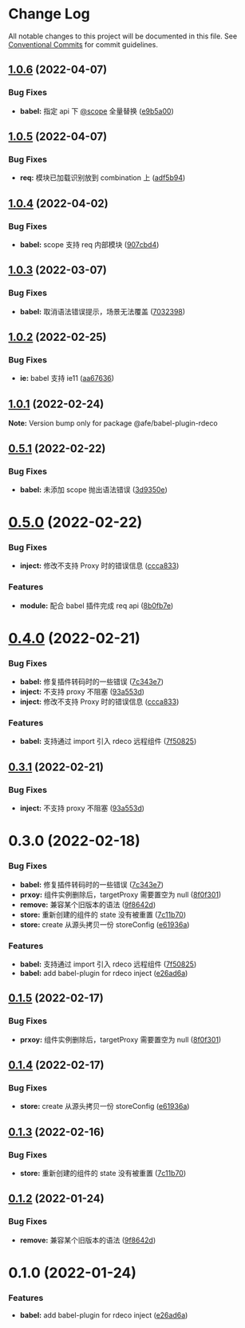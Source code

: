 # Change Log

All notable changes to this project will be documented in this file.
See [Conventional Commits](https://conventionalcommits.org) for commit guidelines.

## [1.0.6](https://github.com/kinop112365362/rdeco/compare/@afe/babel-plugin-rdeco@1.0.5...@afe/babel-plugin-rdeco@1.0.6) (2022-04-07)


### Bug Fixes

* **babel:** 指定 api 下 [@scope](https://github.com/scope) 全量替换 ([e9b5a00](https://github.com/kinop112365362/rdeco/commit/e9b5a0062c84f8e2e937a2fa047c1763b2cb021c))





## [1.0.5](https://github.com/kinop112365362/rdeco/compare/@afe/babel-plugin-rdeco@1.0.4...@afe/babel-plugin-rdeco@1.0.5) (2022-04-07)


### Bug Fixes

* **req:** 模块已加载识别放到 combination 上 ([adf5b94](https://github.com/kinop112365362/rdeco/commit/adf5b94ddc1c21ab15398e24ef829fd568406d98))





## [1.0.4](https://github.com/kinop112365362/rdeco/compare/@afe/babel-plugin-rdeco@1.0.3...@afe/babel-plugin-rdeco@1.0.4) (2022-04-02)


### Bug Fixes

* **babel:** scope 支持 req 内部模块 ([907cbd4](https://github.com/kinop112365362/rdeco/commit/907cbd462fe4bb2206c0384bd842d7ff59a87cb3))





## [1.0.3](https://github.com/kinop112365362/rdeco/compare/@afe/babel-plugin-rdeco@1.0.2...@afe/babel-plugin-rdeco@1.0.3) (2022-03-07)


### Bug Fixes

* **babel:** 取消语法错误提示，场景无法覆盖 ([7032398](https://github.com/kinop112365362/rdeco/commit/7032398794644e329f9778bdd0f8e83f8653a5b1))





## [1.0.2](https://github.com/kinop112365362/rdeco/compare/@afe/babel-plugin-rdeco@1.0.1...@afe/babel-plugin-rdeco@1.0.2) (2022-02-25)


### Bug Fixes

* **ie:** babel 支持 ie11 ([aa67636](https://github.com/kinop112365362/rdeco/commit/aa676365ed0f0d43d3aaa24918d33d3d5d1047c2))





## [1.0.1](https://github.com/kinop112365362/rdeco/compare/@afe/babel-plugin-rdeco@0.5.1...@afe/babel-plugin-rdeco@1.0.1) (2022-02-24)

**Note:** Version bump only for package @afe/babel-plugin-rdeco





## [0.5.1](https://github.com/kinop112365362/rdeco/compare/@afe/babel-plugin-rdeco@0.5.0...@afe/babel-plugin-rdeco@0.5.1) (2022-02-22)


### Bug Fixes

* **babel:** 未添加 scope 抛出语法错误 ([3d9350e](https://github.com/kinop112365362/rdeco/commit/3d9350e4f6294532cc92ea2ed900ac150d793600))





# [0.5.0](https://github.com/kinop112365362/rdeco/compare/@afe/babel-plugin-rdeco@0.3.1...@afe/babel-plugin-rdeco@0.5.0) (2022-02-22)


### Bug Fixes

* **inject:** 修改不支持 Proxy 时的错误信息 ([ccca833](https://github.com/kinop112365362/rdeco/commit/ccca8335e98ab5756f3ffe90273b2440dfa6f53e))


### Features

* **module:** 配合 babel 插件完成 req  api ([8b0fb7e](https://github.com/kinop112365362/rdeco/commit/8b0fb7e318c5336d89b577f0746d67d7f9cadb64))





# [0.4.0](https://github.com/kinop112365362/rdeco/compare/babel-plugin-rdeco@0.1.5...babel-plugin-rdeco@0.4.0) (2022-02-21)


### Bug Fixes

* **babel:** 修复插件转码时的一些错误 ([7c343e7](https://github.com/kinop112365362/rdeco/commit/7c343e7fe098937e30e2795fee205db96266922b))
* **inject:** 不支持 proxy 不阻塞 ([93a553d](https://github.com/kinop112365362/rdeco/commit/93a553ddffe9e6eef547b6ec8b3957311ac1a649))
* **inject:** 修改不支持 Proxy 时的错误信息 ([ccca833](https://github.com/kinop112365362/rdeco/commit/ccca8335e98ab5756f3ffe90273b2440dfa6f53e))


### Features

* **babel:** 支持通过 import 引入 rdeco 远程组件 ([7f50825](https://github.com/kinop112365362/rdeco/commit/7f50825d41bef4acf9823b7b0c8e39b255d1cb60))





## [0.3.1](https://github.com/kinop112365362/rdeco/compare/@afe/babel-plugin-rdeco@0.3.0...@afe/babel-plugin-rdeco@0.3.1) (2022-02-21)


### Bug Fixes

* **inject:** 不支持 proxy 不阻塞 ([93a553d](https://github.com/kinop112365362/rdeco/commit/93a553ddffe9e6eef547b6ec8b3957311ac1a649))





# 0.3.0 (2022-02-18)


### Bug Fixes

* **babel:** 修复插件转码时的一些错误 ([7c343e7](https://github.com/kinop112365362/rdeco/commit/7c343e7fe098937e30e2795fee205db96266922b))
* **prxoy:** 组件实例删除后，targetProxy 需要置空为 null ([8f0f301](https://github.com/kinop112365362/rdeco/commit/8f0f301e6bd8a4ee79061308d441a4ff848f86e9))
* **remove:** 兼容某个旧版本的语法 ([9f8642d](https://github.com/kinop112365362/rdeco/commit/9f8642d0322546c1d03758e8cc346149133d777b))
* **store:** 重新创建的组件的 state 没有被重置 ([7c11b70](https://github.com/kinop112365362/rdeco/commit/7c11b701c2bfd41dc57d05e8b559e07be2e01908))
* **store:** create 从源头拷贝一份 storeConfig ([e61936a](https://github.com/kinop112365362/rdeco/commit/e61936a140b8c254b26f3ba78a406012c0e8d3a1))


### Features

* **babel:** 支持通过 import 引入 rdeco 远程组件 ([7f50825](https://github.com/kinop112365362/rdeco/commit/7f50825d41bef4acf9823b7b0c8e39b255d1cb60))
* **babel:** add babel-plugin for rdeco inject ([e26ad6a](https://github.com/kinop112365362/rdeco/commit/e26ad6a9b9cebd8f570e1bd641eeb5765fd4e26d))





## [0.1.5](https://github.com/kinop112365362/rdeco/compare/babel-plugin-rdeco@0.1.4...babel-plugin-rdeco@0.1.5) (2022-02-17)


### Bug Fixes

* **prxoy:** 组件实例删除后，targetProxy 需要置空为 null ([8f0f301](https://github.com/kinop112365362/rdeco/commit/8f0f301e6bd8a4ee79061308d441a4ff848f86e9))





## [0.1.4](https://github.com/kinop112365362/rdeco/compare/babel-plugin-rdeco@0.1.3...babel-plugin-rdeco@0.1.4) (2022-02-17)


### Bug Fixes

* **store:** create 从源头拷贝一份 storeConfig ([e61936a](https://github.com/kinop112365362/rdeco/commit/e61936a140b8c254b26f3ba78a406012c0e8d3a1))





## [0.1.3](https://github.com/kinop112365362/rdeco/compare/babel-plugin-rdeco@0.1.2...babel-plugin-rdeco@0.1.3) (2022-02-16)


### Bug Fixes

* **store:** 重新创建的组件的 state 没有被重置 ([7c11b70](https://github.com/kinop112365362/rdeco/commit/7c11b701c2bfd41dc57d05e8b559e07be2e01908))





## [0.1.2](https://github.com/kinop112365362/rdeco/compare/babel-plugin-rdeco@0.1.0...babel-plugin-rdeco@0.1.2) (2022-01-24)


### Bug Fixes

* **remove:** 兼容某个旧版本的语法 ([9f8642d](https://github.com/kinop112365362/rdeco/commit/9f8642d0322546c1d03758e8cc346149133d777b))





# 0.1.0 (2022-01-24)


### Features

* **babel:** add babel-plugin for rdeco inject ([e26ad6a](https://github.com/kinop112365362/rdeco/commit/e26ad6a9b9cebd8f570e1bd641eeb5765fd4e26d))
